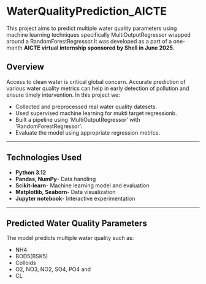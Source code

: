 # WaterQualityPrediction_AICTE
This project aims to predict multiple water quality parameters using machine learning techniques specifically MultiOutputRegressor wrapped around a RandomForestRegressor.It was developed as a part of a one-month **AICTE virtual internship sponsored by Shell in June 2025**.

## Overview 
Access to clean water is critical global concern. Accurate prediction of various water quality metrics can help in early detection of pollution and ensure timely intervention.
In this project we:
- Collected and preprocessed real water quality datesets.
- Used supervised machine learning for mukti target regressionb.
- Built a pipeline using 'MultiOutputRegressor' with 'RandomForestRegressor'.
- Evaluate the model using appropriate regression metrics.

---

## Technologies Used
- **Python 3.12**
- **Pandas, NumPy**- Data handling
- **Scikit-learn**- Machine learning model and evaluation
- **Matplotlib, Seaborn**- Data visualization
- **Jupyter notebook**- Interactive experimentation

---

## Predicted Water Quality Parameters 

The model predicts multiple water quality such as:
- NH4
- BOD5(BSK5)
- Colloids
- O2, NO3, NO2, SO4, PO4 and
- CL


  
